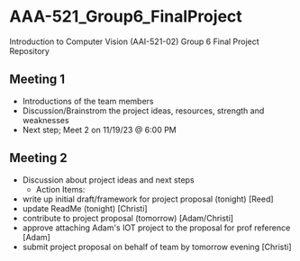 # AAA-521_Group6_FinalProject
Introduction to Computer Vision (AAI-521-02) Group 6 Final Project Repository 
## Meeting 1
- Introductions of the team members
- Discussion/Brainstrom the project ideas, resources, strength and weaknesses
- Next step; Meet 2 on 11/19/23 @ 6:00 PM
## Meeting 2
 - Discussion about project ideas and next steps
   -  Action Items:
 - write up initial draft/framework for project proposal (tonight) [Reed]
 - update ReadMe (tonight) [Christi]
 - contribute to project proposal (tomorrow) [Adam/Christi]
 - approve attaching Adam's IOT project to the proposal for prof reference [Adam]
 - submit project proposal on behalf of team by tomorrow evening [Christi]
